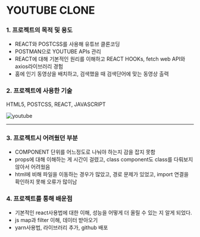 # YOUTUBE CLONE

### 1. 프로젝트의 목적 및 용도

- REACT와 POSTCSS를 사용해 유튜브 클론코딩
- POSTMAN으로 YOUTUBE APIs 관리
- REACT에 대해 기본적인 원리를 이해하고 REACT HOOKs, fetch web API와 axios라이브러리 경험
- 홈에 인기 동영상을 배치하고, 검색했을 때 검색단어에 맞는 동영상 출력

### 2. 프로젝트에 사용한 기술

HTML5, POSTCSS, REACT, JAVASCRIPT

![youtube](https://user-images.githubusercontent.com/84313420/124901559-153e2600-e01d-11eb-8f18-f83dca716627.png)

---

### 3. 프로젝트시 어려웠던 부분

- COMPONENT 단위를 어느정도로 나눠야 하는지 감을 잡지 못함
- props에 대해 이해하는 게 시간이 걸렸고, class component도 class를 다뤄보지 않아서 어려웠음
- html에 비해 파일을 이동하는 경우가 많았고, 경로 문제가 있었고, import 연결을 확인하지 못해 오류가 많이남

### 4. 프로젝트를 통해 배운점

- 기본적인 react사용법에 대한 이해, 성능을 어떻게 더 올릴 수 있는 지 알게 되었다.
- js map과 filter 이해, 데이터 받아오기 
- yarn사용법, 라이브러리 추가, github 배포
